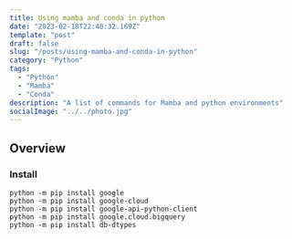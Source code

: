 ```yaml
---
title: Using mamba and conda in python
date: "2023-02-18T22:40:32.169Z"
template: "post"
draft: false
slug: "/posts/using-mamba-and-conda-in-python"
category: "Python"
tags:
  - "Python"
  - "Mamba"
  - "Conda"
description: "A list of commands for Mamba and python environments"
socialImage: "../../photo.jpg"
---
```



## Overview 


### Install
```
python -m pip install google
python -m pip install google-cloud
python -m pip install google-api-python-client
python -m pip install google.cloud.bigquery
python -m pip install db-dtypes
```